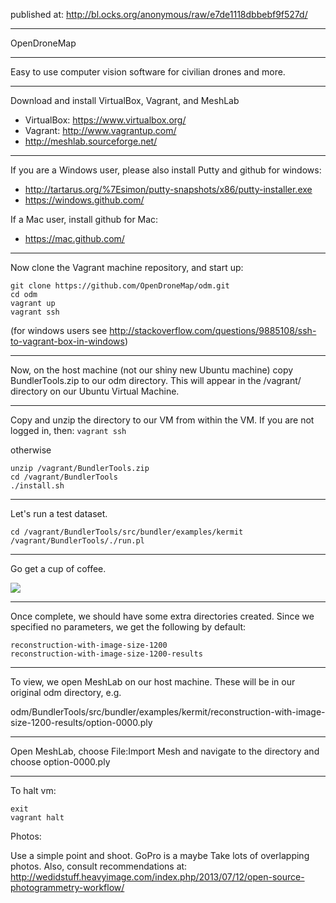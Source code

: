 published at:
http://bl.ocks.org/anonymous/raw/e7de1118dbbebf9f527d/

---

OpenDroneMap

---

Easy to use computer vision software for civilian drones and more.

---

Download and install VirtualBox, Vagrant, and MeshLab

* VirtualBox: https://www.virtualbox.org/
* Vagrant: http://www.vagrantup.com/
* http://meshlab.sourceforge.net/­

---

If you are a Windows user, please also install Putty and github for windows:

* http://tartarus.org/%7Esimon/putty-snapshots/x86/putty-installer.exe
* https://windows.github.com/

If a Mac user, install github for Mac:

* https://mac.github.com/

---

Now clone the Vagrant machine repository, and start up:

```SHELL
git clone https://github.com/OpenDroneMap/odm.git
cd odm
vagrant up
vagrant ssh 
```
(for windows users see http://stackoverflow.com/questions/9885108/ssh-to-vagrant-box-in-windows)

---

Now, on the host machine (not our shiny new Ubuntu machine) copy BundlerTools.zip to our odm directory.  This will appear in the /vagrant/ directory on our Ubuntu Virtual Machine.

---

Copy and unzip the directory to our VM from within the VM.
If you are not logged in, then:
`vagrant ssh`

otherwise
```SHELL
unzip /vagrant/BundlerTools.zip
cd /vagrant/BundlerTools
./install.sh
```

---

Let's run a test dataset.

```SHELL
cd /vagrant/BundlerTools/src/bundler/examples/kermit
/vagrant/BundlerTools/./run.pl
```

---

Go get a cup of coffee.

![](http://i.imgur.com/8cK0aVj.gif)

---

Once complete, we should have some extra directories created. Since we specified no parameters, we get the following by default:

```
reconstruction-with-image-size-1200
reconstruction-with-image-size-1200-results
```

---

To view, we open MeshLab on our host machine. These will be in our original odm directory, e.g.

odm/BundlerTools/src/bundler/examples/kermit/reconstruction-with-image-size-1200-results/option-0000.ply

---

Open MeshLab, choose File:Import Mesh 
and navigate to the directory and choose option-0000.ply

---

To halt vm:
```
exit
vagrant halt
```

Photos:

Use a simple point and shoot.
GoPro is a maybe
Take lots of overlapping photos.
Also, consult recommendations at:
http://wedidstuff.heavyimage.com/index.php/2013/07/12/open-source-photogrammetry-workflow/

